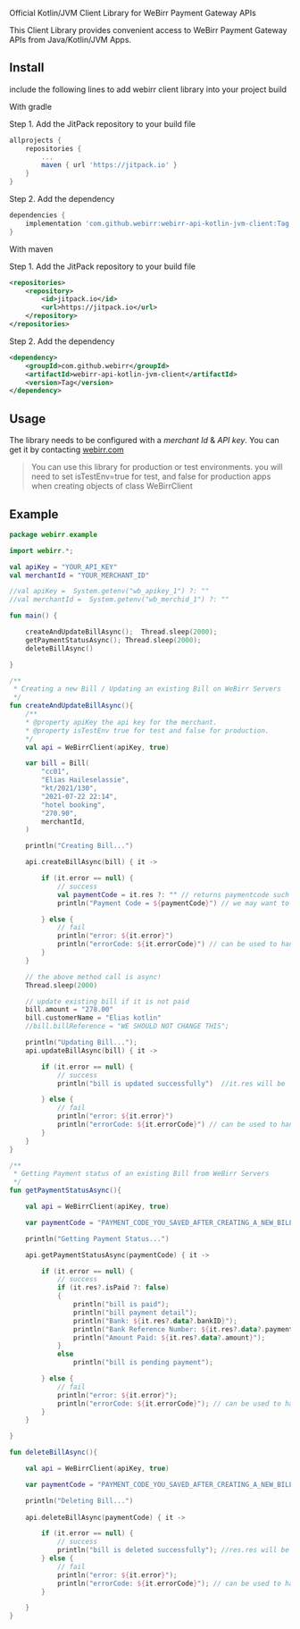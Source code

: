 Official Kotlin/JVM Client Library for WeBirr Payment Gateway APIs

This Client Library provides convenient access to WeBirr Payment Gateway APIs from Java/Kotlin/JVM Apps.

## Install

include the following lines to add webirr client library into your project build

With gradle

Step 1. Add the JitPack repository to your build file

```groovy
allprojects {
    repositories {
        ...
        maven { url 'https://jitpack.io' }
    }
}
```
Step 2. Add the dependency
```groovy
dependencies {
    implementation 'com.github.webirr:webirr-api-kotlin-jvm-client:Tag'
}
```

With maven

Step 1. Add the JitPack repository to your build file

```xml
<repositories>
    <repository>
        <id>jitpack.io</id>
        <url>https://jitpack.io</url>
    </repository>
</repositories>
```

Step 2. Add the dependency

```xml
<dependency>
    <groupId>com.github.webirr</groupId>
    <artifactId>webirr-api-kotlin-jvm-client</artifactId>
    <version>Tag</version>
</dependency>
```

## Usage

The library needs to be configured with a *merchant Id* & *API key*. You can get it by contacting [webirr.com](https://webirr.com)

> You can use this library for production or test environments. you will need to set isTestEnv=true for test, and false for production apps when creating objects of class WeBirrClient

## Example

```kotlin
package webirr.example

import webirr.*;

val apiKey = "YOUR_API_KEY"
val merchantId = "YOUR_MERCHANT_ID"

//val apiKey =  System.getenv("wb_apikey_1") ?: ""
//val merchantId =  System.getenv("wb_merchid_1") ?: ""

fun main() {

    createAndUpdateBillAsync();  Thread.sleep(2000);
    getPaymentStatusAsync(); Thread.sleep(2000);
    deleteBillAsync()

}

/**
 * Creating a new Bill / Updating an existing Bill on WeBirr Servers
 */
fun createAndUpdateBillAsync(){
    /**
    * @property apiKey the api key for the merchant.
    * @property isTestEnv true for test and false for production.
    */
    val api = WeBirrClient(apiKey, true)

    var bill = Bill(
        "cc01",
        "Elias Haileselassie",
        "kt/2021/130",
        "2021-07-22 22:14",
        "hotel booking",
        "270.90",
        merchantId,
    )

    println("Creating Bill...")

    api.createBillAsync(bill) { it ->

        if (it.error == null) {
            // success
            val paymentCode = it.res ?: "" // returns paymentcode such as 429 723 975
            println("Payment Code = ${paymentCode}") // we may want to save payment code in local db.

        } else {
            // fail
            println("error: ${it.error}")
            println("errorCode: ${it.errorCode}") // can be used to handle specific busines error such as ERROR_INVLAID_INPUT_DUP_REF
        }
    }

    // the above method call is async!
    Thread.sleep(2000)

    // update existing bill if it is not paid
    bill.amount = "278.00"
    bill.customerName = "Elias kotlin"
    //bill.billReference = "WE SHOULD NOT CHANGE THIS";

    println("Updating Bill...");
    api.updateBillAsync(bill) { it ->

        if (it.error == null) {
            // success
            println("bill is updated successfully")  //it.res will be 'OK'  no need to check here!

        } else {
            // fail
            println("error: ${it.error}")
            println("errorCode: ${it.errorCode}") // can be used to handle specific busines error such as ERROR_INVLAID_INPUT
        }
    }
}

/**
 * Getting Payment status of an existing Bill from WeBirr Servers
 */
fun getPaymentStatusAsync(){

    val api = WeBirrClient(apiKey, true)

    var paymentCode = "PAYMENT_CODE_YOU_SAVED_AFTER_CREATING_A_NEW_BILL" // such as '141 263 782';

    println("Getting Payment Status...")

    api.getPaymentStatusAsync(paymentCode) { it ->

        if (it.error == null) {
            // success
            if (it.res?.isPaid ?: false)
            {
                println("bill is paid");
                println("bill payment detail");
                println("Bank: ${it.res?.data?.bankID}");
                println("Bank Reference Number: ${it.res?.data?.paymentReference}");
                println("Amount Paid: ${it.res?.data?.amount}");
            }
            else
                println("bill is pending payment");

        } else {
            // fail
            println("error: ${it.error}");
            println("errorCode: ${it.errorCode}"); // can be used to handle specific busines error such as ERROR_INVLAID_INPUT
        }
    }

}

fun deleteBillAsync(){

    val api = WeBirrClient(apiKey, true)

    var paymentCode = "PAYMENT_CODE_YOU_SAVED_AFTER_CREATING_A_NEW_BILL" // suchas as '141 263 782';

    println("Deleting Bill...")
    
    api.deleteBillAsync(paymentCode) { it ->

        if (it.error == null) {
            // success
            println("bill is deleted successfully"); //res.res will be 'OK'  no need to check here!
        } else {
            // fail
            println("error: ${it.error}");
            println("errorCode: ${it.errorCode}"); // can be used to handle specific busines error such as ERROR_INVLAID_INPUT
        }

    }
}

```



